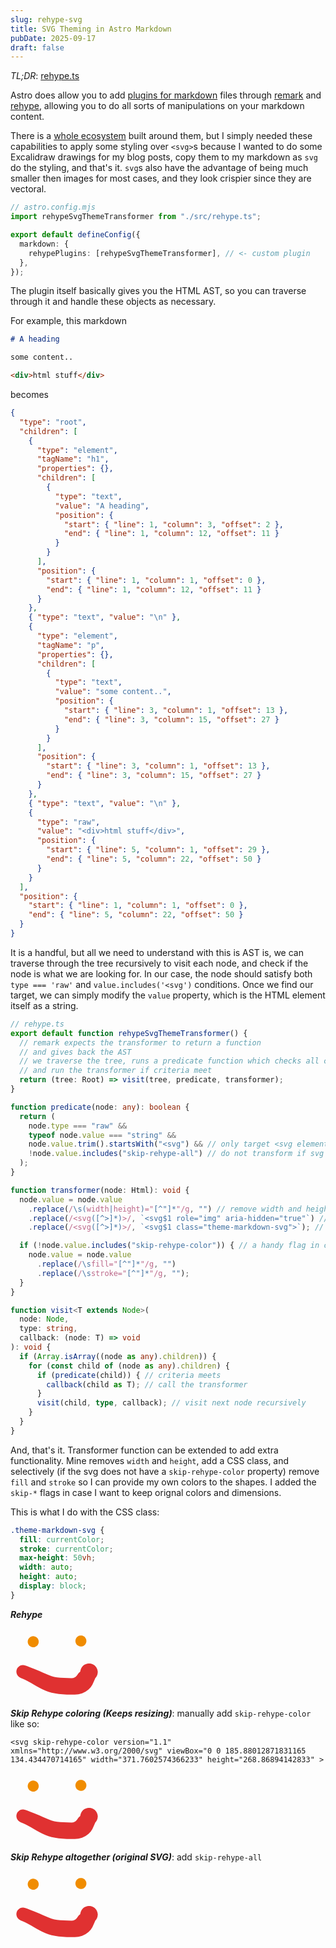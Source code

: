 ```yaml
---
slug: rehype-svg
title: SVG Theming in Astro Markdown
pubDate: 2025-09-17
draft: false
---
```


*TL;DR*: [rehype.ts](https://github.com/ozencb/blog.ozenc.dev/blob/main/src/rehype.ts)

Astro does allow you to add [plugins for markdown](https://docs.astro.build/en/guides/markdown-content/#markdown-plugins) files through [remark](https://remark.js.org/) and [rehype](https://github.com/rehypejs/rehype), allowing you to do all sorts of manipulations on your markdown content.

There is a [whole ecosystem](https://github.com/remarkjs/awesome-remark) built around them, but I simply needed these capabilities to apply some styling over `<svg>`s because I wanted to do some Excalidraw drawings for my blog posts, copy them to my markdown as `svg`  do the styling, and that's it. `svg`s also have the advantage of being much smaller then images for most cases, and they look crispier since they are vectoral.


```typescript
// astro.config.mjs
import rehypeSvgThemeTransformer from "./src/rehype.ts";

export default defineConfig({
  markdown: {
    rehypePlugins: [rehypeSvgThemeTransformer], // <- custom plugin
  },
});

```

The plugin itself basically gives you the HTML AST, so you can traverse through it and handle these objects as necessary.

For example, this markdown

```markdown
# A heading

some content..

<div>html stuff</div>
```

becomes

```json
{
  "type": "root",
  "children": [
    {
      "type": "element",
      "tagName": "h1",
      "properties": {},
      "children": [
        {
          "type": "text",
          "value": "A heading",
          "position": {
            "start": { "line": 1, "column": 3, "offset": 2 },
            "end": { "line": 1, "column": 12, "offset": 11 }
          }
        }
      ],
      "position": {
        "start": { "line": 1, "column": 1, "offset": 0 },
        "end": { "line": 1, "column": 12, "offset": 11 }
      }
    },
    { "type": "text", "value": "\n" },
    {
      "type": "element",
      "tagName": "p",
      "properties": {},
      "children": [
        {
          "type": "text",
          "value": "some content..",
          "position": {
            "start": { "line": 3, "column": 1, "offset": 13 },
            "end": { "line": 3, "column": 15, "offset": 27 }
          }
        }
      ],
      "position": {
        "start": { "line": 3, "column": 1, "offset": 13 },
        "end": { "line": 3, "column": 15, "offset": 27 }
      }
    },
    { "type": "text", "value": "\n" },
    {
      "type": "raw",
      "value": "<div>html stuff</div>",
      "position": {
        "start": { "line": 5, "column": 1, "offset": 29 },
        "end": { "line": 5, "column": 22, "offset": 50 }
      }
    }
  ],
  "position": {
    "start": { "line": 1, "column": 1, "offset": 0 },
    "end": { "line": 5, "column": 22, "offset": 50 }
  }
}
```

It is a handful, but all we need to understand with this is AST is, we can traverse through the tree recursively to visit each node, and check if the node is what we are looking for. In our case, the node should satisfy both `type === 'raw'` and `value.includes('<svg')` conditions. Once we find our target, we can simply modify the `value` property, which is the HTML element itself as a string.

```typescript
// rehype.ts
export default function rehypeSvgThemeTransformer() {
  // remark expects the transformer to return a function
  // and gives back the AST
  // we traverse the tree, runs a predicate function which checks all criteria,
  // and run the transformer if criteria meet
  return (tree: Root) => visit(tree, predicate, transformer);
}

function predicate(node: any): boolean {
  return (
    node.type === "raw" &&
    typeof node.value === "string" &&
    node.value.trim().startsWith("<svg") && // only target <svg elements
    !node.value.includes("skip-rehype-all") // do not transform if svg has this property
  );
}

function transformer(node: Html): void {
  node.value = node.value
    .replace(/\s(width|height)="[^"]*"/g, "") // remove width and height props for responsivity
    .replace(/<svg([^>]*)>/, `<svg$1 role="img" aria-hidden="true"`) // accessibility
    .replace(/<svg([^>]*)>/, `<svg$1 class="theme-markdown-svg">`); // add a css class for further styling

  if (!node.value.includes("skip-rehype-color")) { // a handy flag in case i want to skip removing color
    node.value = node.value
      .replace(/\sfill="[^"]*"/g, "")
      .replace(/\sstroke="[^"]*"/g, "");
  }
}

function visit<T extends Node>(
  node: Node,
  type: string,
  callback: (node: T) => void
): void {
  if (Array.isArray((node as any).children)) {
    for (const child of (node as any).children) {
      if (predicate(child)) { // criteria meets
        callback(child as T); // call the transformer
      }
      visit(child, type, callback); // visit next node recursively
    }
  }
}
```

And, that's it. Transformer function can be extended to add extra functionality. Mine removes `width` and `height`, add a CSS class, and selectively (if the svg does not have a `skip-rehype-color` property) remove `fill` and `stroke` so I can provide my own colors to the shapes. I added the `skip-*` flags in case I want to keep orignal colors and dimensions.

This is what I do with the CSS class:

```css
.theme-markdown-svg {
  fill: currentColor;
  stroke: currentColor;
  max-height: 50vh;
  width: auto;
  height: auto;
  display: block;
}
```


***Rehype***

<svg version="1.1" xmlns="http://www.w3.org/2000/svg" viewBox="0 0 72.81590956038394 56.416986086312704" width="145.6318191207679" height="112.83397217262541">
  <!-- svg-source:excalidraw --><metadata></metadata><defs><style class="style-fonts">
      </style></defs><g transform="translate(18.189802490743432 10.586843439559829) rotate(0 0.00004999999998744897 0.00005000000000165983)" stroke="none"><path fill="#f08c00" d="M 3.14,-3.14 Q 3.14,-3.14 3.55,-2.55 3.97,-1.97 4.18,-1.28 4.40,-0.59 4.38,0.11 4.36,0.83 4.11,1.51 3.86,2.18 3.41,2.74 2.96,3.30 2.36,3.69 1.75,4.08 1.05,4.25 0.36,4.42 -0.35,4.36 -1.07,4.31 -1.73,4.02 -2.39,3.74 -2.92,3.26 -3.46,2.78 -3.81,2.15 -4.16,1.53 -4.30,0.82 -4.43,0.11 -4.34,-0.59 -4.24,-1.30 -3.92,-1.94 -3.60,-2.59 -3.09,-3.09 -2.59,-3.60 -1.94,-3.92 -1.30,-4.24 -0.59,-4.34 0.12,-4.43 0.82,-4.30 1.53,-4.16 2.15,-3.81 2.78,-3.46 3.26,-2.92 3.74,-2.39 4.02,-1.73 4.31,-1.07 4.36,-0.35 4.42,0.36 4.25,1.05 4.07,1.75 3.69,2.36 3.30,2.96 2.74,3.41 2.18,3.86 1.51,4.11 0.83,4.36 0.11,4.38 -0.60,4.40 -1.28,4.18 -1.97,3.97 -2.55,3.55 -3.14,3.13 -3.14,3.14 -3.14,3.14 -3.47,2.71 -3.80,2.29 -4.02,1.80 -4.24,1.32 -4.33,0.79 -4.43,0.26 -4.40,-0.26 -4.36,-0.80 -4.20,-1.31 -4.04,-1.82 -3.77,-2.28 -3.49,-2.73 -3.11,-3.11 -2.73,-3.49 -2.28,-3.77 -1.82,-4.05 -1.31,-4.20 -0.80,-4.36 -0.26,-4.40 0.26,-4.43 0.79,-4.33 1.32,-4.24 1.80,-4.02 2.29,-3.80 2.71,-3.47 3.14,-3.14 3.14,-3.14 L 3.14,-3.14 Z"></path></g><g transform="translate(56.33462606213175 10) rotate(0 0.00004999999998744897 0.00005000000000165983)" stroke="none"><path fill="#f08c00" d="M 3.14,-3.14 Q 3.14,-3.14 3.55,-2.55 3.97,-1.97 4.18,-1.28 4.40,-0.59 4.38,0.11 4.36,0.83 4.11,1.51 3.86,2.18 3.41,2.74 2.96,3.30 2.36,3.69 1.75,4.08 1.05,4.25 0.36,4.42 -0.35,4.36 -1.07,4.31 -1.73,4.02 -2.39,3.74 -2.92,3.26 -3.46,2.78 -3.81,2.15 -4.16,1.53 -4.30,0.82 -4.43,0.11 -4.34,-0.59 -4.24,-1.30 -3.92,-1.94 -3.60,-2.59 -3.09,-3.09 -2.59,-3.60 -1.94,-3.92 -1.30,-4.24 -0.59,-4.34 0.12,-4.43 0.82,-4.30 1.53,-4.16 2.15,-3.81 2.78,-3.46 3.26,-2.92 3.74,-2.39 4.02,-1.73 4.31,-1.07 4.36,-0.35 4.42,0.36 4.25,1.05 4.07,1.75 3.69,2.36 3.30,2.96 2.74,3.41 2.18,3.86 1.51,4.11 0.83,4.36 0.11,4.38 -0.60,4.40 -1.28,4.18 -1.97,3.97 -2.55,3.55 -3.14,3.13 -3.14,3.14 -3.14,3.14 -3.47,2.71 -3.80,2.29 -4.02,1.80 -4.24,1.32 -4.33,0.79 -4.43,0.26 -4.40,-0.26 -4.36,-0.80 -4.20,-1.31 -4.04,-1.82 -3.77,-2.28 -3.49,-2.73 -3.11,-3.11 -2.73,-3.49 -2.28,-3.77 -1.82,-4.05 -1.31,-4.20 -0.80,-4.36 -0.26,-4.40 0.26,-4.43 0.79,-4.33 1.32,-4.24 1.80,-4.02 2.29,-3.80 2.71,-3.47 3.14,-3.14 3.14,-3.14 L 3.14,-3.14 Z"></path></g><g transform="translate(10 34.541208134154544) rotate(0 26.40795478019197 5.93788897607908)" stroke="none"><path fill="#e03131" d="M 2.02,-4.93 Q 2.02,-4.93 3.98,-4.18 5.94,-3.43 8.77,-2.33 11.60,-1.24 13.64,-0.25 15.69,0.72 18.18,1.75 20.66,2.77 22.84,3.57 25.01,4.37 27.34,4.53 29.67,4.70 32.72,4.94 35.76,5.17 38.70,5.20 41.64,5.23 43.30,2.86 44.97,0.48 45.36,0.38 45.75,0.29 45.96,-0.83 46.16,-1.95 46.71,-2.95 47.26,-3.95 48.10,-4.73 48.94,-5.50 49.98,-5.96 51.02,-6.43 52.16,-6.53 53.30,-6.64 54.41,-6.38 55.52,-6.12 56.49,-5.51 57.46,-4.91 58.19,-4.03 58.91,-3.15 59.32,-2.08 59.73,-1.01 59.77,0.12 59.82,1.26 59.49,2.35 59.17,3.45 58.52,4.39 57.86,5.32 56.94,6.00 56.02,6.68 54.94,7.02 53.85,7.37 52.71,7.35 51.56,7.34 50.49,6.96 49.41,6.58 48.51,5.87 47.61,5.17 46.99,4.21 46.36,3.26 46.07,2.15 45.78,1.05 45.86,-0.08 45.94,-1.22 46.38,-2.27 46.82,-3.33 47.57,-4.19 48.32,-5.05 49.31,-5.62 50.30,-6.19 51.42,-6.42 52.54,-6.65 53.67,-6.51 54.80,-6.37 55.83,-5.88 56.86,-5.38 57.68,-4.58 58.49,-3.78 59.01,-2.77 59.53,-1.75 59.70,-0.62 59.87,0.50 59.87,0.50 59.87,0.50 58.20,4.38 56.54,8.26 55.55,10.31 54.55,12.35 52.33,14.35 50.10,16.34 47.29,17.31 44.48,18.27 41.52,18.34 38.55,18.42 35.03,18.29 31.50,18.16 28.51,17.82 25.51,17.47 22.86,16.89 20.21,16.31 18.02,15.27 15.83,14.24 13.06,12.78 10.29,11.31 8.43,10.16 6.58,9.02 4.20,7.81 1.81,6.61 -0.10,5.77 -2.02,4.93 -2.58,4.61 -3.14,4.30 -3.61,3.86 -4.08,3.42 -4.43,2.88 -4.78,2.34 -4.99,1.74 -5.20,1.13 -5.26,0.49 -5.32,-0.14 -5.23,-0.78 -5.13,-1.41 -4.89,-2.01 -4.65,-2.60 -4.27,-3.12 -3.89,-3.64 -3.39,-4.05 -2.90,-4.46 -2.33,-4.75 -1.75,-5.03 -1.12,-5.17 -0.49,-5.30 0.14,-5.28 0.78,-5.27 1.40,-5.10 2.02,-4.93 2.02,-4.93 L 2.02,-4.93 Z"></path></g></svg>

***Skip Rehype coloring (Keeps resizing)***: manually add `skip-rehype-color` like so:

```
<svg skip-rehype-color version="1.1" xmlns="http://www.w3.org/2000/svg" viewBox="0 0 185.88012871831165 134.434470714165" width="371.7602574366233" height="268.86894142833" >
```

<svg version="1.1" xmlns="http://www.w3.org/2000/svg" viewBox="0 0 72.81590956038394 56.416986086312704" width="145.6318191207679" height="112.83397217262541" skip-rehype-color>
    <!-- svg-source:excalidraw --><metadata></metadata><defs><style class="style-fonts">
      </style></defs><g transform="translate(18.189802490743432 10.586843439559829) rotate(0 0.00004999999998744897 0.00005000000000165983)" stroke="none"><path fill="#f08c00" d="M 3.14,-3.14 Q 3.14,-3.14 3.55,-2.55 3.97,-1.97 4.18,-1.28 4.40,-0.59 4.38,0.11 4.36,0.83 4.11,1.51 3.86,2.18 3.41,2.74 2.96,3.30 2.36,3.69 1.75,4.08 1.05,4.25 0.36,4.42 -0.35,4.36 -1.07,4.31 -1.73,4.02 -2.39,3.74 -2.92,3.26 -3.46,2.78 -3.81,2.15 -4.16,1.53 -4.30,0.82 -4.43,0.11 -4.34,-0.59 -4.24,-1.30 -3.92,-1.94 -3.60,-2.59 -3.09,-3.09 -2.59,-3.60 -1.94,-3.92 -1.30,-4.24 -0.59,-4.34 0.12,-4.43 0.82,-4.30 1.53,-4.16 2.15,-3.81 2.78,-3.46 3.26,-2.92 3.74,-2.39 4.02,-1.73 4.31,-1.07 4.36,-0.35 4.42,0.36 4.25,1.05 4.07,1.75 3.69,2.36 3.30,2.96 2.74,3.41 2.18,3.86 1.51,4.11 0.83,4.36 0.11,4.38 -0.60,4.40 -1.28,4.18 -1.97,3.97 -2.55,3.55 -3.14,3.13 -3.14,3.14 -3.14,3.14 -3.47,2.71 -3.80,2.29 -4.02,1.80 -4.24,1.32 -4.33,0.79 -4.43,0.26 -4.40,-0.26 -4.36,-0.80 -4.20,-1.31 -4.04,-1.82 -3.77,-2.28 -3.49,-2.73 -3.11,-3.11 -2.73,-3.49 -2.28,-3.77 -1.82,-4.05 -1.31,-4.20 -0.80,-4.36 -0.26,-4.40 0.26,-4.43 0.79,-4.33 1.32,-4.24 1.80,-4.02 2.29,-3.80 2.71,-3.47 3.14,-3.14 3.14,-3.14 L 3.14,-3.14 Z"></path></g><g transform="translate(56.33462606213175 10) rotate(0 0.00004999999998744897 0.00005000000000165983)" stroke="none"><path fill="#f08c00" d="M 3.14,-3.14 Q 3.14,-3.14 3.55,-2.55 3.97,-1.97 4.18,-1.28 4.40,-0.59 4.38,0.11 4.36,0.83 4.11,1.51 3.86,2.18 3.41,2.74 2.96,3.30 2.36,3.69 1.75,4.08 1.05,4.25 0.36,4.42 -0.35,4.36 -1.07,4.31 -1.73,4.02 -2.39,3.74 -2.92,3.26 -3.46,2.78 -3.81,2.15 -4.16,1.53 -4.30,0.82 -4.43,0.11 -4.34,-0.59 -4.24,-1.30 -3.92,-1.94 -3.60,-2.59 -3.09,-3.09 -2.59,-3.60 -1.94,-3.92 -1.30,-4.24 -0.59,-4.34 0.12,-4.43 0.82,-4.30 1.53,-4.16 2.15,-3.81 2.78,-3.46 3.26,-2.92 3.74,-2.39 4.02,-1.73 4.31,-1.07 4.36,-0.35 4.42,0.36 4.25,1.05 4.07,1.75 3.69,2.36 3.30,2.96 2.74,3.41 2.18,3.86 1.51,4.11 0.83,4.36 0.11,4.38 -0.60,4.40 -1.28,4.18 -1.97,3.97 -2.55,3.55 -3.14,3.13 -3.14,3.14 -3.14,3.14 -3.47,2.71 -3.80,2.29 -4.02,1.80 -4.24,1.32 -4.33,0.79 -4.43,0.26 -4.40,-0.26 -4.36,-0.80 -4.20,-1.31 -4.04,-1.82 -3.77,-2.28 -3.49,-2.73 -3.11,-3.11 -2.73,-3.49 -2.28,-3.77 -1.82,-4.05 -1.31,-4.20 -0.80,-4.36 -0.26,-4.40 0.26,-4.43 0.79,-4.33 1.32,-4.24 1.80,-4.02 2.29,-3.80 2.71,-3.47 3.14,-3.14 3.14,-3.14 L 3.14,-3.14 Z"></path></g><g transform="translate(10 34.541208134154544) rotate(0 26.40795478019197 5.93788897607908)" stroke="none"><path fill="#e03131" d="M 2.02,-4.93 Q 2.02,-4.93 3.98,-4.18 5.94,-3.43 8.77,-2.33 11.60,-1.24 13.64,-0.25 15.69,0.72 18.18,1.75 20.66,2.77 22.84,3.57 25.01,4.37 27.34,4.53 29.67,4.70 32.72,4.94 35.76,5.17 38.70,5.20 41.64,5.23 43.30,2.86 44.97,0.48 45.36,0.38 45.75,0.29 45.96,-0.83 46.16,-1.95 46.71,-2.95 47.26,-3.95 48.10,-4.73 48.94,-5.50 49.98,-5.96 51.02,-6.43 52.16,-6.53 53.30,-6.64 54.41,-6.38 55.52,-6.12 56.49,-5.51 57.46,-4.91 58.19,-4.03 58.91,-3.15 59.32,-2.08 59.73,-1.01 59.77,0.12 59.82,1.26 59.49,2.35 59.17,3.45 58.52,4.39 57.86,5.32 56.94,6.00 56.02,6.68 54.94,7.02 53.85,7.37 52.71,7.35 51.56,7.34 50.49,6.96 49.41,6.58 48.51,5.87 47.61,5.17 46.99,4.21 46.36,3.26 46.07,2.15 45.78,1.05 45.86,-0.08 45.94,-1.22 46.38,-2.27 46.82,-3.33 47.57,-4.19 48.32,-5.05 49.31,-5.62 50.30,-6.19 51.42,-6.42 52.54,-6.65 53.67,-6.51 54.80,-6.37 55.83,-5.88 56.86,-5.38 57.68,-4.58 58.49,-3.78 59.01,-2.77 59.53,-1.75 59.70,-0.62 59.87,0.50 59.87,0.50 59.87,0.50 58.20,4.38 56.54,8.26 55.55,10.31 54.55,12.35 52.33,14.35 50.10,16.34 47.29,17.31 44.48,18.27 41.52,18.34 38.55,18.42 35.03,18.29 31.50,18.16 28.51,17.82 25.51,17.47 22.86,16.89 20.21,16.31 18.02,15.27 15.83,14.24 13.06,12.78 10.29,11.31 8.43,10.16 6.58,9.02 4.20,7.81 1.81,6.61 -0.10,5.77 -2.02,4.93 -2.58,4.61 -3.14,4.30 -3.61,3.86 -4.08,3.42 -4.43,2.88 -4.78,2.34 -4.99,1.74 -5.20,1.13 -5.26,0.49 -5.32,-0.14 -5.23,-0.78 -5.13,-1.41 -4.89,-2.01 -4.65,-2.60 -4.27,-3.12 -3.89,-3.64 -3.39,-4.05 -2.90,-4.46 -2.33,-4.75 -1.75,-5.03 -1.12,-5.17 -0.49,-5.30 0.14,-5.28 0.78,-5.27 1.40,-5.10 2.02,-4.93 2.02,-4.93 L 2.02,-4.93 Z"></path></g></svg>

***Skip Rehype altogether (original SVG)***: add `skip-rehype-all`

<svg version="1.1" xmlns="http://www.w3.org/2000/svg" viewBox="0 0 72.81590956038394 56.416986086312704" width="145.6318191207679" height="112.83397217262541" skip-rehype-all>
  <!-- svg-source:excalidraw --><metadata></metadata><defs><style class="style-fonts">
      </style></defs><g transform="translate(18.189802490743432 10.586843439559829) rotate(0 0.00004999999998744897 0.00005000000000165983)" stroke="none"><path fill="#f08c00" d="M 3.14,-3.14 Q 3.14,-3.14 3.55,-2.55 3.97,-1.97 4.18,-1.28 4.40,-0.59 4.38,0.11 4.36,0.83 4.11,1.51 3.86,2.18 3.41,2.74 2.96,3.30 2.36,3.69 1.75,4.08 1.05,4.25 0.36,4.42 -0.35,4.36 -1.07,4.31 -1.73,4.02 -2.39,3.74 -2.92,3.26 -3.46,2.78 -3.81,2.15 -4.16,1.53 -4.30,0.82 -4.43,0.11 -4.34,-0.59 -4.24,-1.30 -3.92,-1.94 -3.60,-2.59 -3.09,-3.09 -2.59,-3.60 -1.94,-3.92 -1.30,-4.24 -0.59,-4.34 0.12,-4.43 0.82,-4.30 1.53,-4.16 2.15,-3.81 2.78,-3.46 3.26,-2.92 3.74,-2.39 4.02,-1.73 4.31,-1.07 4.36,-0.35 4.42,0.36 4.25,1.05 4.07,1.75 3.69,2.36 3.30,2.96 2.74,3.41 2.18,3.86 1.51,4.11 0.83,4.36 0.11,4.38 -0.60,4.40 -1.28,4.18 -1.97,3.97 -2.55,3.55 -3.14,3.13 -3.14,3.14 -3.14,3.14 -3.47,2.71 -3.80,2.29 -4.02,1.80 -4.24,1.32 -4.33,0.79 -4.43,0.26 -4.40,-0.26 -4.36,-0.80 -4.20,-1.31 -4.04,-1.82 -3.77,-2.28 -3.49,-2.73 -3.11,-3.11 -2.73,-3.49 -2.28,-3.77 -1.82,-4.05 -1.31,-4.20 -0.80,-4.36 -0.26,-4.40 0.26,-4.43 0.79,-4.33 1.32,-4.24 1.80,-4.02 2.29,-3.80 2.71,-3.47 3.14,-3.14 3.14,-3.14 L 3.14,-3.14 Z"></path></g><g transform="translate(56.33462606213175 10) rotate(0 0.00004999999998744897 0.00005000000000165983)" stroke="none"><path fill="#f08c00" d="M 3.14,-3.14 Q 3.14,-3.14 3.55,-2.55 3.97,-1.97 4.18,-1.28 4.40,-0.59 4.38,0.11 4.36,0.83 4.11,1.51 3.86,2.18 3.41,2.74 2.96,3.30 2.36,3.69 1.75,4.08 1.05,4.25 0.36,4.42 -0.35,4.36 -1.07,4.31 -1.73,4.02 -2.39,3.74 -2.92,3.26 -3.46,2.78 -3.81,2.15 -4.16,1.53 -4.30,0.82 -4.43,0.11 -4.34,-0.59 -4.24,-1.30 -3.92,-1.94 -3.60,-2.59 -3.09,-3.09 -2.59,-3.60 -1.94,-3.92 -1.30,-4.24 -0.59,-4.34 0.12,-4.43 0.82,-4.30 1.53,-4.16 2.15,-3.81 2.78,-3.46 3.26,-2.92 3.74,-2.39 4.02,-1.73 4.31,-1.07 4.36,-0.35 4.42,0.36 4.25,1.05 4.07,1.75 3.69,2.36 3.30,2.96 2.74,3.41 2.18,3.86 1.51,4.11 0.83,4.36 0.11,4.38 -0.60,4.40 -1.28,4.18 -1.97,3.97 -2.55,3.55 -3.14,3.13 -3.14,3.14 -3.14,3.14 -3.47,2.71 -3.80,2.29 -4.02,1.80 -4.24,1.32 -4.33,0.79 -4.43,0.26 -4.40,-0.26 -4.36,-0.80 -4.20,-1.31 -4.04,-1.82 -3.77,-2.28 -3.49,-2.73 -3.11,-3.11 -2.73,-3.49 -2.28,-3.77 -1.82,-4.05 -1.31,-4.20 -0.80,-4.36 -0.26,-4.40 0.26,-4.43 0.79,-4.33 1.32,-4.24 1.80,-4.02 2.29,-3.80 2.71,-3.47 3.14,-3.14 3.14,-3.14 L 3.14,-3.14 Z"></path></g><g transform="translate(10 34.541208134154544) rotate(0 26.40795478019197 5.93788897607908)" stroke="none"><path fill="#e03131" d="M 2.02,-4.93 Q 2.02,-4.93 3.98,-4.18 5.94,-3.43 8.77,-2.33 11.60,-1.24 13.64,-0.25 15.69,0.72 18.18,1.75 20.66,2.77 22.84,3.57 25.01,4.37 27.34,4.53 29.67,4.70 32.72,4.94 35.76,5.17 38.70,5.20 41.64,5.23 43.30,2.86 44.97,0.48 45.36,0.38 45.75,0.29 45.96,-0.83 46.16,-1.95 46.71,-2.95 47.26,-3.95 48.10,-4.73 48.94,-5.50 49.98,-5.96 51.02,-6.43 52.16,-6.53 53.30,-6.64 54.41,-6.38 55.52,-6.12 56.49,-5.51 57.46,-4.91 58.19,-4.03 58.91,-3.15 59.32,-2.08 59.73,-1.01 59.77,0.12 59.82,1.26 59.49,2.35 59.17,3.45 58.52,4.39 57.86,5.32 56.94,6.00 56.02,6.68 54.94,7.02 53.85,7.37 52.71,7.35 51.56,7.34 50.49,6.96 49.41,6.58 48.51,5.87 47.61,5.17 46.99,4.21 46.36,3.26 46.07,2.15 45.78,1.05 45.86,-0.08 45.94,-1.22 46.38,-2.27 46.82,-3.33 47.57,-4.19 48.32,-5.05 49.31,-5.62 50.30,-6.19 51.42,-6.42 52.54,-6.65 53.67,-6.51 54.80,-6.37 55.83,-5.88 56.86,-5.38 57.68,-4.58 58.49,-3.78 59.01,-2.77 59.53,-1.75 59.70,-0.62 59.87,0.50 59.87,0.50 59.87,0.50 58.20,4.38 56.54,8.26 55.55,10.31 54.55,12.35 52.33,14.35 50.10,16.34 47.29,17.31 44.48,18.27 41.52,18.34 38.55,18.42 35.03,18.29 31.50,18.16 28.51,17.82 25.51,17.47 22.86,16.89 20.21,16.31 18.02,15.27 15.83,14.24 13.06,12.78 10.29,11.31 8.43,10.16 6.58,9.02 4.20,7.81 1.81,6.61 -0.10,5.77 -2.02,4.93 -2.58,4.61 -3.14,4.30 -3.61,3.86 -4.08,3.42 -4.43,2.88 -4.78,2.34 -4.99,1.74 -5.20,1.13 -5.26,0.49 -5.32,-0.14 -5.23,-0.78 -5.13,-1.41 -4.89,-2.01 -4.65,-2.60 -4.27,-3.12 -3.89,-3.64 -3.39,-4.05 -2.90,-4.46 -2.33,-4.75 -1.75,-5.03 -1.12,-5.17 -0.49,-5.30 0.14,-5.28 0.78,-5.27 1.40,-5.10 2.02,-4.93 2.02,-4.93 L 2.02,-4.93 Z"></path></g></svg>
